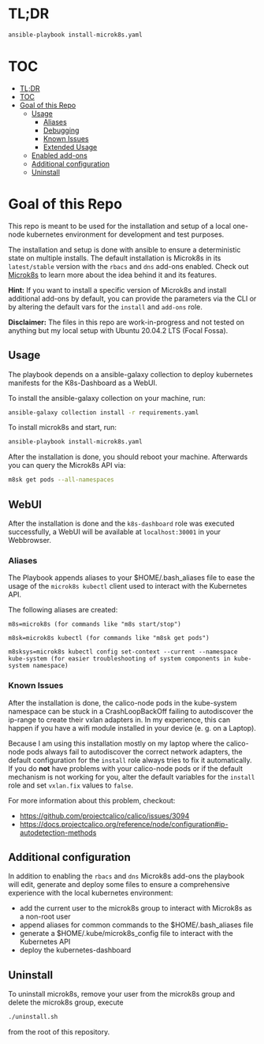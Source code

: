 # TL;DR
```bash
ansible-playbook install-microk8s.yaml
```

# TOC
- [TL;DR](#tldr)
- [TOC](#toc)
- [Goal of this Repo](#goal-of-this-repo)
  - [Usage](#usage)
    - [Aliases](#aliases)
    - [Debugging](#debugging)
    - [Known Issues](#known-issues)
    - [Extended Usage](#extended-usage)
  - [Enabled add-ons](#enabled-add-ons)
  - [Additional configuration](#additional-configuration)
  - [Uninstall](#uninstall)

# Goal of this Repo
This repo is meant to be used for the installation and setup of a local one-node kubernetes environment for development and test purposes.

The installation and setup is done with ansible to ensure a deterministic state on multiple installs. The default installation is Microk8s in its `latest/stable` version with the `rbacs` and `dns` add-ons enabled. Check out [Microk8s](https://microk8s.io) to learn more about the idea behind it and its features.

**Hint:** If you want to install a specific version of Microk8s and install additional add-ons by default, you can provide the parameters via the CLI or by altering the default vars for the `install` and `add-ons` role.

**Disclaimer:** The files in this repo are work-in-progress and not tested on anything but my local setup with Ubuntu 20.04.2 LTS (Focal Fossa).

## Usage
The playbook depends on a ansible-galaxy collection to deploy kubernetes manifests for the K8s-Dashboard as a WebUI. 

To install the ansible-galaxy collection on your machine, run:

```bash
ansible-galaxy collection install -r requirements.yaml
```

To install microk8s and start, run:
```bash
ansible-playbook install-microk8s.yaml
```

After the installation is done, you should reboot your machine. Afterwards you can query the Microk8s API via:

```bash
m8sk get pods --all-namespaces
```

## WebUI
After the installation is done and the `k8s-dashboard` role was executed successfully, a WebUI will be available at `localhost:30001` in your Webbrowser.

### Aliases
The Playbook appends aliases to your $HOME/.bash_aliases file to ease the usage of the `microk8s kubectl` client used to interact with the Kubernetes API.

The following aliases are created:
```
m8s=microk8s (for commands like "m8s start/stop")

m8sk=microk8s kubectl (for commands like "m8sk get pods")

m8sksys=microk8s kubectl config set-context --current --namespace kube-system (for easier troubleshooting of system components in kube-system namespace)
```

### Known Issues
After the installation is done, the calico-node pods in the kube-system namespace can be stuck in a CrashLoopBackOff failing to autodiscover the ip-range to create their vxlan adapters in. In my experience, this can happen if you have a wifi module installed in your device (e. g. on a Laptop).

Because I am using this installation mostly on my laptop where the calico-node pods always fail to autodiscover the correct network adapters, the default configuration for the `install` role always tries to fix it automatically. If you do **not** have problems with your calico-node pods or if the default mechanism is not working for you, alter the default variables for the `install` role and set `vxlan.fix` values to `false`.


For more information about this problem, checkout:
* https://github.com/projectcalico/calico/issues/3094
* https://docs.projectcalico.org/reference/node/configuration#ip-autodetection-methods

## Additional configuration
In addition to enabling the `rbacs` and `dns` Microk8s add-ons the playbook will edit, generate and deploy some files to ensure a comprehensive experience with the local kubernetes environment:

* add the current user to the microk8s group to interact with Microk8s as a non-root user
* append aliases for common commands to the $HOME/.bash_aliases file
* generate a $HOME/.kube/microk8s_config file to interact with the Kubernetes API
* deploy the kubernetes-dashboard

## Uninstall
To uninstall microk8s, remove your user from the microk8s group and delete the microk8s group, execute

```bash
./uninstall.sh
```

from the root of this repository.